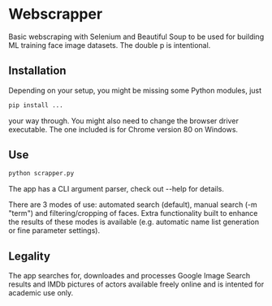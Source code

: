 # Webscrapper

Basic webscraping with Selenium and Beautiful Soup to be used for building ML training face image datasets.
The double p is intentional.

## Installation
Depending on your setup, you might be missing some Python modules, just
```bash
pip install ...
```
your way through. 
You might also need to change the browser driver executable. The one included is for Chrome version 80 on Windows.

## Use
```bash
python scrapper.py 
```
The app has a CLI argument parser, check out --help for details.

There are 3 modes of use: automated search (default), manual search (-m "term") and filtering/cropping of faces. Extra functionality built to enhance the results of these modes is available (e.g. automatic name list generation or fine parameter settings).

## Legality
The app searches for, downloades and processes Google Image Search results and IMDb pictures of actors available freely online and is intented for academic use only.